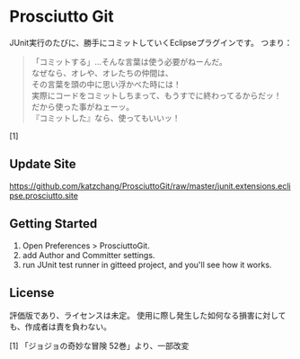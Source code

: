 Prosciutto Git
=============

JUnit実行のたびに、勝手にコミットしていくEclipseプラグインです。
つまり：

>「コミットする」…そんな言葉は使う必要がねーんだ。  
>なぜなら、オレや、オレたちの仲間は、  
>その言葉を頭の中に思い浮かべた時には！  
>実際にコードをコミットしちまって、もうすでに終わってるからだッ！  
>だから使った事がねェーッ。  
>『コミットした』なら、使ってもいいッ！  

[1]

Update Site
-------
https://github.com/katzchang/ProsciuttoGit/raw/master/junit.extensions.eclipse.prosciutto.site

Getting Started
-------
1. Open Preferences > ProsciuttoGit.
2. add Author and Committer settings.
3. run JUnit test runner in gitteed project, and you'll see how it works.

License
-------
評価版であり、ライセンスは未定。
使用に際し発生した如何なる損害に対しても、作成者は責を負わない。

[1] 「ジョジョの奇妙な冒険 52巻」より、一部改変